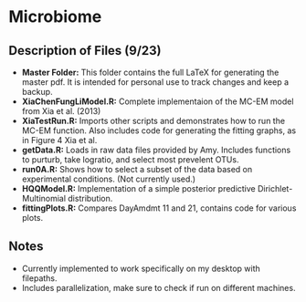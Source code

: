 # Microbiome

## Description of Files (9/23)

* **Master Folder:** This folder contains the full LaTeX for generating the master pdf. It is intended for personal use to track changes and keep a backup.
* **XiaChenFungLiModel.R:** Complete implementaion of the MC-EM model from Xia et al. (2013)
* **XiaTestRun.R:** Imports other scripts and demonstrates how to run the MC-EM function. Also includes code for generating the fitting graphs, as in Figure 4 Xia et al.
* **getData.R:** Loads in raw data files provided by Amy. Includes functions to purturb, take logratio, and select most prevelent OTUs.
* **run0A.R:** Shows how to select a subset of the data based on experimental conditions. (Not currently used.)
* **HQQModel.R:** Implementation of a simple posterior predictive Dirichlet-Multinomial distribution.
* **fittingPlots.R:** Compares DayAmdmt 11 and 21, contains code for various plots.

## Notes

* Currently implemented to work specifically on my desktop with filepaths.
* Includes parallelization, make sure to check if run on different machines.
